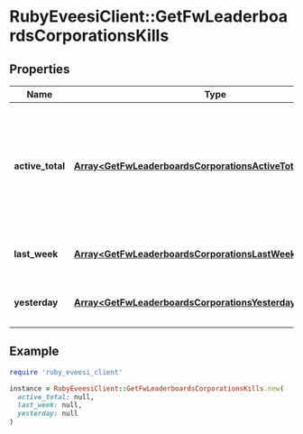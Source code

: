 # RubyEveesiClient::GetFwLeaderboardsCorporationsKills

## Properties

| Name | Type | Description | Notes |
| ---- | ---- | ----------- | ----- |
| **active_total** | [**Array&lt;GetFwLeaderboardsCorporationsActiveTotalActiveTotal&gt;**](GetFwLeaderboardsCorporationsActiveTotalActiveTotal.md) | Top 10 ranking of corporations active in faction warfare by total kills. A corporation is considered \&quot;active\&quot; if they have participated in faction warfare in the past 14 days |  |
| **last_week** | [**Array&lt;GetFwLeaderboardsCorporationsLastWeekLastWeek&gt;**](GetFwLeaderboardsCorporationsLastWeekLastWeek.md) | Top 10 ranking of corporations by kills in the past week |  |
| **yesterday** | [**Array&lt;GetFwLeaderboardsCorporationsYesterdayYesterday&gt;**](GetFwLeaderboardsCorporationsYesterdayYesterday.md) | Top 10 ranking of corporations by kills in the past day |  |

## Example

```ruby
require 'ruby_eveesi_client'

instance = RubyEveesiClient::GetFwLeaderboardsCorporationsKills.new(
  active_total: null,
  last_week: null,
  yesterday: null
)
```

